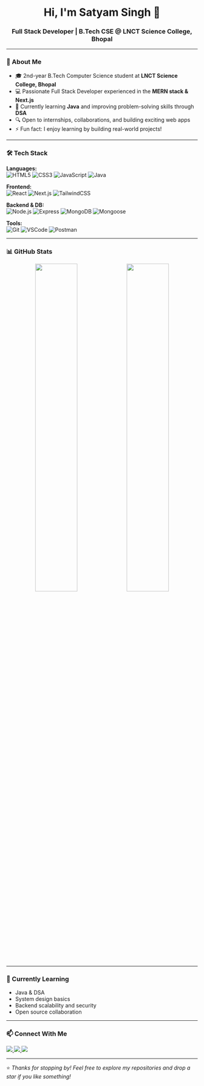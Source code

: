 <h1 align="center">Hi, I'm Satyam Singh 👋</h1>
<h3 align="center">Full Stack Developer | B.Tech CSE @ LNCT Science College, Bhopal</h3>

---

### 🚀 About Me

- 🎓 2nd-year B.Tech Computer Science student at **LNCT Science College, Bhopal**
- 💻 Passionate Full Stack Developer experienced in the **MERN stack & Next.js**
- 🌱 Currently learning **Java** and improving problem-solving skills through **DSA**
- 🔍 Open to internships, collaborations, and building exciting web apps
- ⚡ Fun fact: I enjoy learning by building real-world projects!

---

### 🛠️ Tech Stack

**Languages:**  
![HTML5](https://img.shields.io/badge/HTML5-E34F26?style=flat&logo=html5&logoColor=white)
![CSS3](https://img.shields.io/badge/CSS3-1572B6?style=flat&logo=css3&logoColor=white)
![JavaScript](https://img.shields.io/badge/JavaScript-F7DF1E?style=flat&logo=javascript&logoColor=black)
![Java](https://img.shields.io/badge/Java-007396?style=flat&logo=java&logoColor=white)

**Frontend:**  
![React](https://img.shields.io/badge/React-20232A?style=flat&logo=react&logoColor=61DAFB)
![Next.js](https://img.shields.io/badge/Next.js-000000?style=flat&logo=next.js&logoColor=white)
![TailwindCSS](https://img.shields.io/badge/TailwindCSS-06B6D4?style=flat&logo=tailwind-css&logoColor=white)

**Backend & DB:**  
![Node.js](https://img.shields.io/badge/Node.js-339933?style=flat&logo=node.js&logoColor=white)
![Express](https://img.shields.io/badge/Express.js-000000?style=flat&logo=express&logoColor=white)
![MongoDB](https://img.shields.io/badge/MongoDB-47A248?style=flat&logo=mongodb&logoColor=white)
![Mongoose](https://img.shields.io/badge/Mongoose-880000?style=flat&logo=mongoose&logoColor=white)

**Tools:**  
![Git](https://img.shields.io/badge/Git-F05032?style=flat&logo=git&logoColor=white)
![VSCode](https://img.shields.io/badge/VS%20Code-007ACC?style=flat&logo=visual-studio-code&logoColor=white)
![Postman](https://img.shields.io/badge/Postman-FF6C37?style=flat&logo=postman&logoColor=white)

---

### 📊 GitHub Stats

<p align="center">
  <img src="https://github-readme-stats.vercel.app/api?username=satyam-sinngh&show_icons=true&theme=radical" width="47%" />
  <img src="https://github-readme-stats.vercel.app/api/top-langs/?username=satyam-sinngh&layout=compact&theme=radical" width="47%" />
</p>

---

### 🌱 Currently Learning

- Java & DSA
- System design basics
- Backend scalability and security
- Open source collaboration

---

### 📫 Connect With Me

<p align="left">
  <a href="https://www.linkedin.com/in/satyam-kumar-793b20250" target="_blank">
    <img src="https://img.shields.io/badge/LinkedIn-blue?style=flat&logo=linkedin&logoColor=white" />
  </a>
  <a href="mailto:satyamsinghcoding@gmail.com">
    <img src="https://img.shields.io/badge/Gmail-D14836?style=flat&logo=gmail&logoColor=white" />
  </a>
  <a href="https://github.com/satyam-sinngh" target="_blank">
    <img src="https://img.shields.io/badge/GitHub-100000?style=flat&logo=github&logoColor=white" />
  </a>
</p>

---

⭐️ *Thanks for stopping by! Feel free to explore my repositories and drop a star if you like something!*
